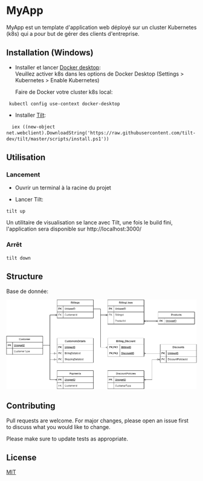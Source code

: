 
# MyApp
MyApp est un template d'application web déployé sur un cluster Kubernetes (k8s) qui a pour but de gérer des clients d'entreprise.

## Installation (Windows)

- Installer et lancer [Docker desktop](https://www.docker.com/products/docker-desktop/):    
  Veuillez activer k8s dans les options de Docker Desktop (Settings > Kubernetes > Enable Kubernetes)

  Faire de Docker votre cluster k8s local:
 ```properties
  kubectl config use-context docker-desktop
 ```
- Installer [Tilt](https://docs.tilt.dev/install.html):
```properties
  iex ((new-object net.webclient).DownloadString('https://raw.githubusercontent.com/tilt-dev/tilt/master/scripts/install.ps1'))
```

## Utilisation

### Lancement
- Ouvrir un terminal à la racine du projet

- Lancer Tilt:

```properties  
tilt up  
```

Un utilitaire de visualisation se lance avec Tilt, une fois le build fini, l'application sera disponible sur http://localhost:3000/
### Arrêt
```properties  
tilt down  
```  
## Structure
Base de donnée:
<p align="center">
<img src="https://raw.githubusercontent.com/Scholastien/MyApp/master/docs/Diagrammes-ERD%20v1.drawio.png">
</p>


## Contributing

Pull requests are welcome. For major changes, please open an issue first  
to discuss what you would like to change.

Please make sure to update tests as appropriate.

## License

[MIT](https://choosealicense.com/licenses/mit/)
